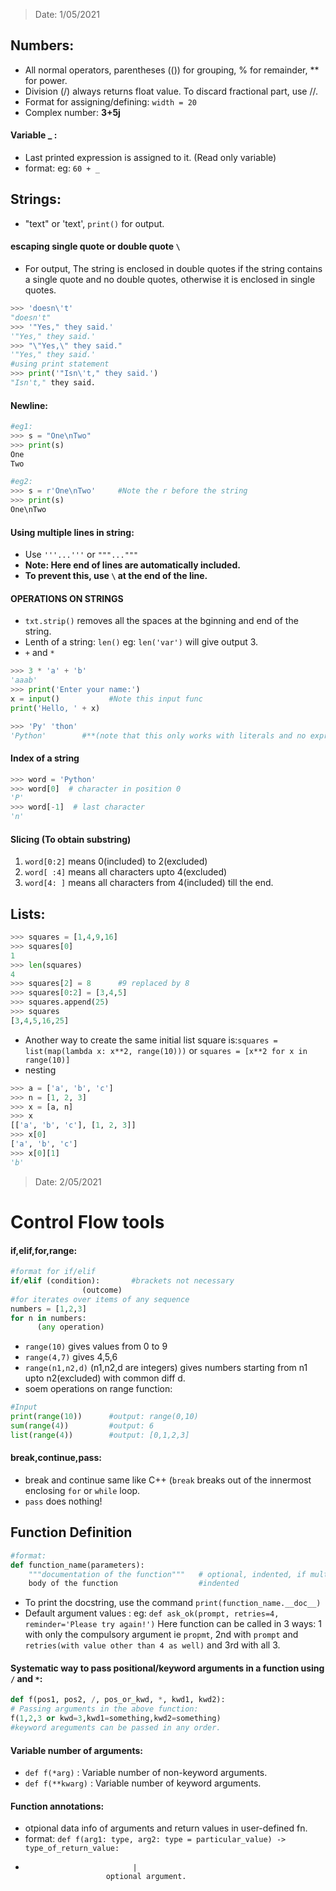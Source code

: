 > Date: 1/05/2021
## Numbers:
- All normal operators, parentheses (()) for grouping, % for remainder, ** for power.
- Division (/) always returns float value. To discard fractional part, use //. 
- Format for assigning/defining: `width = 20 `
- Complex number: **3+5j**
#### Variable _ :
- Last printed expression is assigned to it. (Read only variable)
- format: eg: ` 60 + _ `

## Strings:
- "text" or 'text', `print()` for output.

#### escaping single quote or double quote `\`
- For output, The string is enclosed in double quotes if the string contains a single quote and no double quotes, otherwise it is enclosed in single quotes.
```python
>>> 'doesn\'t'
"doesn't"
>>> '"Yes," they said.'
'"Yes," they said.'
>>> "\"Yes,\" they said."
'"Yes," they said.'
#using print statement
>>> print('"Isn\'t," they said.')
"Isn't," they said.
```
#### Newline:
```python
#eg1:
>>> s = "One\nTwo"
>>> print(s)
One
Two

#eg2:
>>> s = r'One\nTwo'     #Note the r before the string
>>> print(s)
One\nTwo
```
#### Using multiple lines in string:
- Use `'''...'''` or `"""..."""` 
- **Note: Here end of lines are automatically included.**
- **To prevent this, use `\` at the end of the line.**

#### OPERATIONS ON STRINGS
- `txt.strip()` removes all the spaces at the bginning and end of the string.
- Lenth of a string: `len()` eg: `len('var')` will give output 3.
- `+` and `*` 
```python
>>> 3 * 'a' + 'b'
'aaab' 
>>> print('Enter your name:')
x = input()           #Note this input func
print('Hello, ' + x)

>>> 'Py' 'thon'
'Python'        #**(note that this only works with literals and no expressions/variable)**
```
#### Index of a string
```python
>>> word = 'Python'
>>> word[0]  # character in position 0
'P'
>>> word[-1]  # last character
'n'
```
#### Slicing (To obtain substring) 
1. `word[0:2]` means 0(included) to 2(excluded)
2. `word[ :4]` means all characters upto 4(excluded)
3. `word[4: ]` means all characters from 4(included) till the end.

## Lists:
```python
>>> squares = [1,4,9,16]
>>> squares[0]
1
>>> len(squares)
4
>>> squares[2] = 8      #9 replaced by 8
>>> squares[0:2] = [3,4,5]
>>> squares.append(25)
>>> squares
[3,4,5,16,25]
```
- Another way to create the same initial list square is:`squares = list(map(lambda x: x**2, range(10)))` or  `squares = [x**2 for x in range(10)]` 
- nesting
```python
>>> a = ['a', 'b', 'c']
>>> n = [1, 2, 3]
>>> x = [a, n]
>>> x
[['a', 'b', 'c'], [1, 2, 3]]
>>> x[0]
['a', 'b', 'c']
>>> x[0][1]
'b'
```
> Date: 2/05/2021
# Control Flow tools
#### if,elif,for,range:
```python
#format for if/elif
if/elif (condition):       #brackets not necessary
                (outcome)
#for iterates over items of any sequence
numbers = [1,2,3]
for n in numbers:
      (any operation)
```
- `range(10)` gives values from 0 to 9
- `range(4,7)` gives 4,5,6
- `range(n1,n2,d)` (n1,n2,d are integers) gives numbers starting from n1 upto n2(excluded) with common diff d.
- soem operations on range function:
```python
#Input
print(range(10))      #output: range(0,10)
sum(range(4))         #output: 6
list(range(4))        #output: [0,1,2,3]
```
#### break,continue,pass:
- break and continue same like C++ (`break` breaks out of the innermost enclosing `for` or `while` loop.
- `pass` does nothing!
      
## Function Definition
```python
#format:
def function_name(parameters):
    """documentation of the function"""   # optional, indented, if multi-line, leave one line blank between 2 lines.
    body of the function                  #indented
```
- To print the docstring, use the command `print(function_name.__doc__)`
- Default argument values : eg: `def ask_ok(prompt, retries=4, reminder='Please try again!')`
Here function can be called in 3 ways: 1 with only the compulsory argument ie `propmt`, 2nd with `prompt` and `retries(with value other than 4 as well)` and 3rd with all 3.
#### Systematic way to pass positional/keyword arguments in a function using `/` and `*`:
```python
def f(pos1, pos2, /, pos_or_kwd, *, kwd1, kwd2):
# Passing arguments in the above function:
f(1,2,3 or kwd=3,kwd1=something,kwd2=something)
#keyword areguments can be passed in any order.
```
#### Variable number of arguments:
- `def f(*arg)` : Variable number of non-keyword arguments.
- `def f(**kwarg)` : Variable number of keyword arguments.
#### Function annotations:
- otpional data info of arguments and return values in user-defined fn.
- format: `def f(arg1: type, arg2: type = particular_value) -> type_of_return_value:`
-                             |
                        optional argument.
